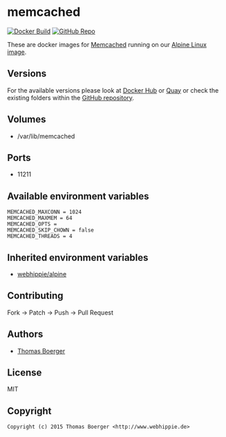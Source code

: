 # memcached

[![Docker Build](https://github.com/dockhippie/memcached/actions/workflows/docker.yml/badge.svg)](https://github.com/dockhippie/memcached/actions/workflows/docker.yml) [![GitHub Repo](https://img.shields.io/badge/github-repo-yellowgreen)](https://github.com/dockhippie/memcached)

These are docker images for [Memcached][upstream] running on our
[Alpine Linux image][parent].

## Versions

For the available versions please look at [Docker Hub][dockerhub] or
[Quay][quayio] or check the existing folders within the
[GitHub repository][github].

## Volumes

*  /var/lib/memcached

## Ports

*  11211

## Available environment variables

```console
MEMCACHED_MAXCONN = 1024
MEMCACHED_MAXMEM = 64
MEMCACHED_OPTS =
MEMCACHED_SKIP_CHOWN = false
MEMCACHED_THREADS = 4
```

## Inherited environment variables

*  [webhippie/alpine](https://github.com/dockhippie/alpine#available-environment-variables)

## Contributing

Fork -> Patch -> Push -> Pull Request

## Authors

*  [Thomas Boerger](https://github.com/tboerger)

## License

MIT

## Copyright

```console
Copyright (c) 2015 Thomas Boerger <http://www.webhippie.de>
```

[upstream]: http://memcached.org
[parent]: https://github.com/dockhippie/alpine
[dockerhub]: https://hub.docker.com/r/webhippie/golang/tags
[quayio]: https://quay.io/repository/webhippie/golang?tab=tags
[github]: https://github.com/dockhippie/golang
